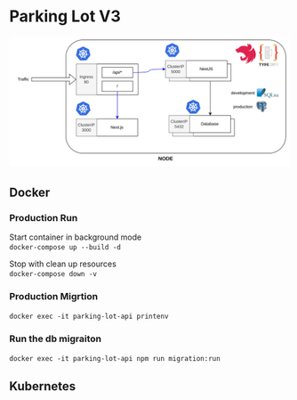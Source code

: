 # Parking Lot V3

![Project Architecture](./api/assets/Architecture.jpg)

## Docker

### Production Run

Start container in background mode  
`docker-compose up --build -d`

Stop with clean up resources  
`docker-compose down -v`

### Production Migrtion

`docker exec -it parking-lot-api printenv`

### Run the db migraiton

`docker exec -it parking-lot-api npm run migration:run`

## Kubernetes

